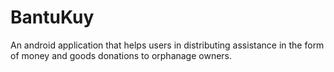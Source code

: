 # BantuKuy
 An android application that helps users in distributing assistance in the form of money and goods donations to orphanage owners.
